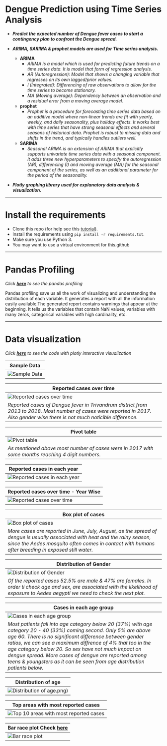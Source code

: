 # Dengue Prediction using Time Series Analysis

* **_Predict the expected number of Dengue fever cases to start a contingency plan to confront the Dengue spread._**

* **_ARIMA, SARIMA & prophet models are used for Time series analysis._**
	* **ARIMA**
		* _ARIMA is a model which is used for predicting future trends on a time series data. It is model that form of regression analysis._
		* _AR (Autoregression): Model that shows a changing variable that regresses on its own lagged/prior values._
		* _I (Integrated): Differencing of raw observations to allow for the time series to become stationary._
		* _MA (Moving average): Dependency between an observation and a residual error from a moving average model._
	* **prophet**
		* _Prophet is a procedure for forecasting time series data based on an additive model where non-linear trends are fit with yearly, weekly, and daily seasonality, plus holiday effects. It works best with time series that have strong seasonal effects and several seasons of historical data. Prophet is robust to missing data and shifts in the trend, and typically handles outliers well._
	* **SARIMA**
		* _Seasonal ARIMA is an extension of ARIMA that explicitly supports univariate time series data with a seasonal component. It adds three new hyperparameters to specify the autoregression (AR), differencing (I) and moving average (MA) for the seasonal component of the series, as well as an additional parameter for the period of the seasonality._

* **_Plotly graphing library used for explanatory data analysis & visualization._**
---

# Install the requirements
* Clone this repo (for help see this [tutorial](https://docs.gitlab.com/ee/gitlab-basics/start-using-git.html#clone-a-repository)).
* Install the requirements using `pip install -r requirements.txt`.
* Make sure you use Python 3.
* You may want to use a virtual environment for this.github
---
# Pandas Profiling
_Click [**here**](https://jose-vincent.gitlab.io/pandas-profile-report) to see the pandas profiling_

Pandas profiling save us all the work of visualizing and understanding the distribution of each variable. It generates a report with all the information easily available.The generated report contains warnings that appear at the beginning. It tells us the variables that contain NaN values, variables with many zeros, categorical variables with high cardinality, etc.

---
# Data visualization  
_Click [**here**](https://jose-vincent.gitlab.io/exploratory-data-analysis) to see the code with plotly interactive visualization_

|**Sample Data**|
|---|
|![Sample Data](https://github.com/jose-vincent/Dengue-Prediction---Time-Series-Approches/blob/master/Plots/1.%20Sample%20data.png)|

|**Reported cases over time**|
|---|
|![Reported cases over time](https://gitlab.com/jose-vincent/timeseries_analysis-of-dengue_incidence-in-trivandrum/-/raw/master/Plots/2.%20Reported%20cases%20over%20time.png)|
|_Reported cases of Dengue fever in Trivandrum district from 2013 to 2018. Most number of cases were reported in 2017. Also gender wise there is not much noticible difference._|

|**Pivot table**|
|---|
|![Pivot table](https://gitlab.com/jose-vincent/timeseries_analysis-of-dengue_incidence-in-trivandrum/-/raw/master/Plots/3.%20Pivot%20table.png)|
|_As mentioned above most number of cases were in 2017 with some months reaching 4 digit numbers._|

|**Reported cases in each year**|
|---|
|![Reported cases in each year](https://gitlab.com/jose-vincent/timeseries_analysis-of-dengue_incidence-in-trivandrum/-/raw/master/Plots/4.%20Reported%20cases%20in%20each%20year.png)|

|**Reported cases over time - Year Wise**|
|---|
|![Reported cases over time ](https://gitlab.com/jose-vincent/timeseries_analysis-of-dengue_incidence-in-trivandrum/-/raw/master/Plots/5.%20Reported%20cases%20over%20time%20-%20Year.png)|

|**Box plot of cases**|
|---|
|![Box plot of cases](https://gitlab.com/jose-vincent/timeseries_analysis-of-dengue_incidence-in-trivandrum/-/raw/master/Plots/6.%20Box%20plot%20of%20cases.png)|
|_More cases are reported in June, July, August, as the spread of dengue is usually associated with heat and the rainy season, since the Aedes mosquito often comes in contact with humans after breeding in exposed still water._|

|**Distribution of Gender**|
|---|
|![Distribution of Gender](https://gitlab.com/jose-vincent/timeseries_analysis-of-dengue_incidence-in-trivandrum/-/raw/master/Plots/7.%20Distribution%20of%20Gender.png)|
|_Of the reported cases 52.5% are male & 47% are females. In order ti check age and sex, are associated with the likelihood of exposure to Aedes aegypti we need to check the next plot._|

|**Cases in each age group**|
|---|
|![Cases in each age group ](https://gitlab.com/jose-vincent/timeseries_analysis-of-dengue_incidence-in-trivandrum/-/raw/master/Plots/11.%20Cases%20in%20each%20age%20group%20(%25).png)|
|_Most patients fall into age category below 20 (37%) with age category 20 - 40 (33%) coming second. Only 5% are above age 60. There is no significant difference between gender ratios, we can see a maximum diffrence of 4% that too in the age category below 20. So sex have not much impact on dengue spread. More cases of dengue are reported among teens & youngsters as it can be seen from age distribution patients below._|

|**Distribution of age**|
|---|
|![Distribution of age](https://gitlab.com/jose-vincent/timeseries_analysis-of-dengue_incidence-in-trivandrum/-/raw/master/Plots/8.%20Distribution%20of%20age.png).png)|

|**Top areas with most reported cases**|
|---|
|![Top 10 areas with most reported cases](https://gitlab.com/jose-vincent/timeseries_analysis-of-dengue_incidence-in-trivandrum/-/raw/master/Plots/9.%20Top%2010%20areas%20with%20most%20reported%20cases.png)|

|**Bar race plot** Check [here](https://jose-vincent.gitlab.io/exploratory-data-analysis)|
|---|
|![Bar race plot](https://gitlab.com/jose-vincent/timeseries_analysis-of-dengue_incidence-in-trivandrum/-/raw/master/Plots/12.%20Bar%20race%20plot.png)|
